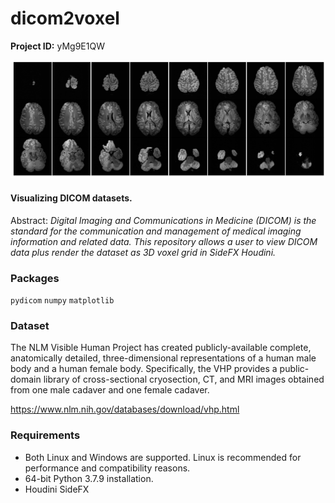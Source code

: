 # dicom2voxel

**Project ID:** yMg9E1QW

![alt text](https://github.com/epochlab/dicom2voxel/blob/main/sample.png)

#### Visualizing DICOM datasets.
Abstract: *Digital Imaging and Communications in Medicine (DICOM) is the standard for the communication and management of medical imaging information and related data. This repository allows a user to view DICOM data plus render the dataset as 3D voxel grid in SideFX Houdini.*

### Packages

`pydicom` `numpy` `matplotlib`

### Dataset

The NLM Visible Human Project has created publicly-available complete, anatomically detailed, three-dimensional representations of a human male body and a human female body. Specifically, the VHP provides a public-domain library of cross-sectional cryosection, CT, and MRI images obtained from one male cadaver and one female cadaver.

https://www.nlm.nih.gov/databases/download/vhp.html

### Requirements

- Both Linux and Windows are supported. Linux is recommended for performance and compatibility reasons.
- 64-bit Python 3.7.9 installation.
- Houdini SideFX